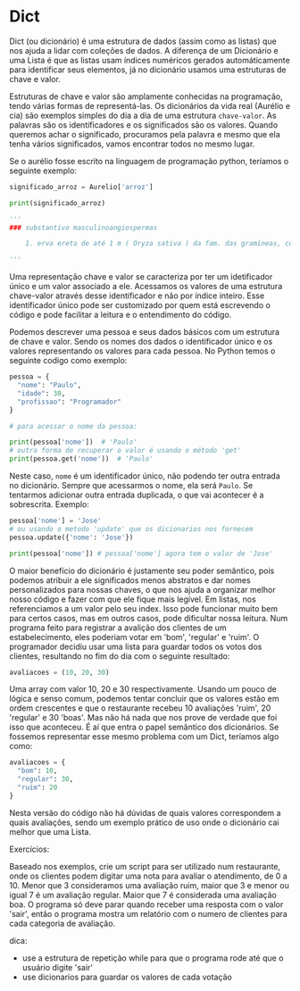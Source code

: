 # Dict

Dict (ou dicionário) é uma estrutura de dados (assim como as listas) que nos ajuda a lidar com coleções de dados. A diferença de um Dicionário e uma Lista é que as listas usam índices numéricos gerados automáticamente para identificar seus elementos, já no dicionário usamos uma estruturas de chave e valor.

Estruturas de chave e valor são amplamente conhecidas na programação, tendo várias formas de representá-las. Os dicionários da vida real (Aurélio e cia) são exemplos simples do dia a dia de uma estrutura `chave-valor`. As palavras são os identificadores e os significados são os valores. Quando queremos achar o significado, procuramos pela palavra e mesmo que ela tenha vários significados, vamos encontrar todos no mesmo lugar.

Se o aurélio fosse escrito na linguagem de programação python, teríamos o seguinte exemplo:
```python
significado_arroz = Aurelio['arroz']

print(significado_arroz)

'''
### substantivo masculinoangiospermas

    1. erva ereta de até 1 m ( Oryza sativa ) da fam. das gramíneas, com flores em espiguetas e cariopses coriáceas, prov. de origem asiática e cultivada há mais de 5.000 anos, com inúmeras variedades, pelos grãos, que constituem a dieta básica de grande parte da população mundial, esp. da Ásia.

'''
```


Uma representação chave e valor se caracteriza por ter um idetificador único e um valor associado a ele. Acessamos os valores de uma estrutura chave-valor através desse identificador e não por índice inteiro. Esse identificador único pode ser customizado por quem está escrevendo o código e pode facilitar a leitura e o entendimento do código.

Podemos descrever uma pessoa e seus dados básicos com um estrutura de chave e valor. Sendo os nomes dos dados o identificador único e os valores representando os valores para cada pessoa. No Python temos o seguinte codigo como exemplo:

```python
pessoa = {
  "nome": "Paulo",
  "idade": 30,
  "profissao": "Programador"
}

# para acessar o nome da pessoa:

print(pessoa['nome'])  # 'Paulo'
# outra forma de recuperar o valor é usando o método 'get'
print(pessoa.get('nome'))  # 'Paulo'
```

Neste caso, `nome` é um identificador único, não podendo ter outra entrada no dicionário. Sempre que acessarmos o nome, ela será `Paulo`. Se tentarmos adicionar outra entrada duplicada, o que vai acontecer é a sobrescrita. Exemplo:

```python
pessoa['nome'] = 'Jose'
# ou usando o metodo 'update' que os dicionarios nos fornecem
pessoa.update({'nome': 'Jose'})

print(pessoa['nome']) # pessoa['nome'] agora tem o valor de 'Jose'
```

O maior benefício do dicionário é justamente seu poder semântico, pois podemos atribuir a ele significados menos abstratos e dar nomes personalizados para nossas chaves, o que nos ajuda a organizar melhor nosso código e fazer com que ele fique mais legível. Em listas, nos referenciamos a um valor pelo seu index. Isso pode funcionar muito bem para certos casos, mas em outros casos, pode dificultar nossa leitura. Num programa feito para registrar a avalição dos clientes de um estabelecimento, eles poderiam votar em 'bom', 'regular' e 'ruim'. O programador decidiu usar uma lista para guardar todos os votos dos clientes, resultando no fim do dia com o seguinte resultado:

```python
avaliacoes = (10, 20, 30)
```

Uma array com valor 10, 20 e 30 respectivamente. Usando um pouco de lógica e senso comum, podemos tentar concluir que os valores estão em ordem crescentes e que o restaurante recebeu 10 avaliações 'ruim', 20 'regular' e 30 'boas'. Mas não há nada que nos prove de verdade que foi isso que aconteceu. É aí que entra o papel semântico dos dicionários. Se fossemos representar esse mesmo problema com um Dict, teríamos algo como:


```python
avaliacoes = {
  "bom": 10,
  "regular": 30,
  "ruim": 20
}
```

Nesta versão do código não há dúvidas de quais valores correspondem a quais avaliações, sendo um exemplo prático de uso onde o dicionário cai melhor que uma Lista. 

Exercícios:

Baseado nos exemplos, crie um script para ser utilizado num restaurante, onde os clientes podem digitar uma nota para avaliar o atendimento, de 0 a 10. Menor que 3 consideramos uma avaliação ruim, maior que 3 e menor ou igual 7 é um avaliação regular. Maior que 7 é considerada uma avaliação boa. O programa só deve parar quando receber uma resposta com o valor 'sair', então o programa mostra um relatório com o numero de clientes para cada categoria de avaliação.

dica:
- use a estrutura de repetição while para que o programa rode até que o usuário digite 'sair'
- use dicionarios para guardar os valores de cada votação


